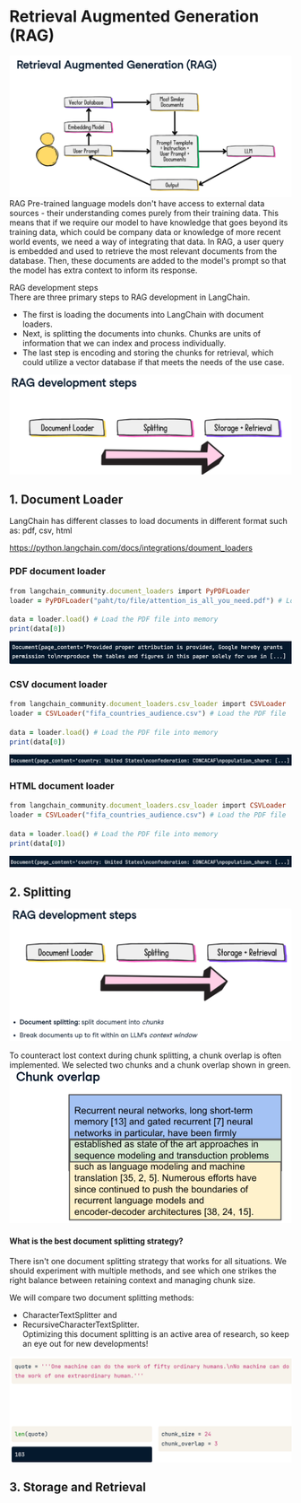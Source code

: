 # Retrieval Augmented Generation (RAG)
<img src="./image/13.png">
RAG  
Pre-trained language models don't have access to external data sources - their understanding comes purely from their training data. This means that if we require our model to have knowledge that goes beyond its training data, which could be company data or knowledge of more recent world events, we need a way of integrating that data. In RAG, a user query is embedded and used to retrieve the most relevant documents from the database. Then, these documents are added to the model's prompt so that the model has extra context to inform its response.

RAG development steps  
There are three primary steps to RAG development in LangChain. 
- The first is loading the documents into LangChain with document loaders. 
- Next, is splitting the documents into chunks. Chunks are units of information that we can index and process individually. 
- The last step is encoding and storing the chunks for retrieval, which could utilize a vector database if that meets the needs of the use case.
<img src="./image/14.png">

## 1. Document Loader
LangChain has different classes to load documents in different format such as: pdf, csv, html

https://python.langchain.com/docs/integrations/doument_loaders

### PDF document loader
```ruby
from langchain_community.document_loaders import PyPDFLoader
loader = PyPDFLoader("paht/to/file/attention_is_all_you_need.pdf") # Load the PDF file

data = loader.load() # Load the PDF file into memory
print(data[0])
```
<img src="./image/15.png">

### CSV document loader
```ruby
from langchain_community.document_loaders.csv_loader import CSVLoader
loader = CSVLoader("fifa_countries_audience.csv") # Load the PDF file

data = loader.load() # Load the PDF file into memory
print(data[0])
```
<img src="./image/16.png">

### HTML document loader
```ruby
from langchain_community.document_loaders.csv_loader import CSVLoader
loader = CSVLoader("fifa_countries_audience.csv") # Load the PDF file

data = loader.load() # Load the PDF file into memory
print(data[0])
```
<img src="./image/16.png">

<!-- ------------------------------------------------------------------------------------------------------------------- -->

## 2. Splitting
<img src="./image/17.png">

To counteract lost context during chunk splitting, a chunk overlap is often implemented. We selected two chunks and a chunk overlap shown in green.
<img src="./image/18.png">

#### What is the best document splitting strategy?
There isn't one document splitting strategy that works for all situations. We should experiment with multiple methods, and see which one strikes the right balance between retaining context and managing chunk size. 

We will compare two document splitting methods: 
- CharacterTextSplitter and 
- RecursiveCharacterTextSplitter.   
Optimizing this document splitting is an active area of research, so keep an eye out for new developments!

<img src="./image/19.png">

## 3. Storage and Retrieval
